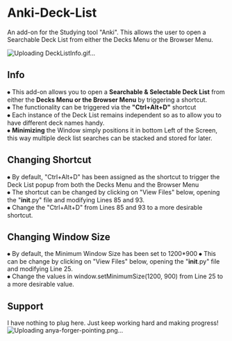 # Anki-Deck-List
An add-on for the Studying tool "Anki". This allows the user to open a Searchable Deck List from either the Decks Menu or the Browser Menu.

![Uploading DeckListInfo.gif…]()

## Info
⦁ This add-on allows you to open a <strong>Searchable & Selectable Deck List</strong> from either the <strong>Decks Menu or the Browser Menu</strong> by triggering a shortcut.  
⦁ The functionality can be triggered via the <strong>"Ctrl+Alt+D"</strong> shortcut  
⦁ Each instance of the Deck List remains independent so as to allow you to have different deck names handy.   
⦁ <strong>Minimizing</strong> the Window simply positions it in bottom Left of the Screen, this way multiple deck list searches can be stacked and stored for later.  

## Changing Shortcut
⦁ By default, "Ctrl+Alt+D" has been assigned as the shortcut to trigger the Deck List popup from both the Decks Menu and the Browser Menu  
⦁ The shortcut can be changed by clicking on "View Files" below, opening the "__init__.py" file and modifying Lines 85 and 93.  
⦁ Change the "Ctrl+Alt+D" from Lines 85 and 93 to a more desirable shortcut.  

## Changing Window Size
⦁ By default, the Minimum Window Size has been set to 1200*900
⦁ This can be change by clicking on "View Files" below, opening the "__init__.py" file and modifying Line 25.  
⦁ Change the values in window.setMinimumSize(1200, 900) from Line 25 to a more desirable value. 

## Support
I have nothing to plug here. Just keep working hard and making progress!  
![Uploading anya-forger-pointing.png…]()
